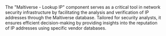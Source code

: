 The "Maltiverse - Lookup IP" component serves as a critical tool in network security infrastructure by facilitating the analysis and verification of IP addresses through the Maltiverse database. Tailored for security analysts, it ensures efficient decision-making by providing insights into the reputation of IP addresses using specific vendor databases.
